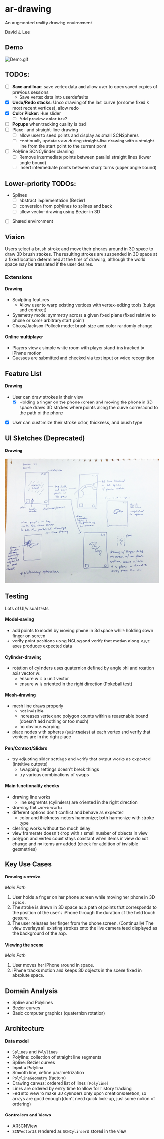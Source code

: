 # ar-drawing
An augmented reality drawing environment

David J. Lee

## Demo
![Demo.gif](https://github.com/deejayessel/ar-drawing/blob/master/flat_brush_test.gif)

## TODOs:
- [ ] **Save and load**: save vertex data and allow user to open saved copies of previous sessions
  - Save vertex data into userdefaults
- [x] **Undo/Redo stacks**: Undo drawing of the last curve (or some fixed k most recent vertices), allow redo
- [x] **Color Picker**: Hue slider
  - [ ] Add preview color box? 
- [ ] **Popups** when tracking quality is bad
- [ ] Plane- and straight-line-drawing
  - [ ] allow user to seed points and display as small SCNSpheres
  - [ ] continually update view during straight-line drawing with a straight line from the start point to the current point
- [ ] Polyline SCNCylinder cleaning
   - [ ] Remove intermediate points between parallel straight lines (lower angle bound)
   - [ ] Insert intermediate points between sharp turns (upper angle bound)
   
## Lower-priority TODOs:
- Splines
  - [ ] abstract implementation (Bezier)
  - [ ] conversion from polylines to splines and back
  - [ ] allow vector-drawing using Bezier in 3D
- [ ] Shared environment

## Vision
Users select a brush stroke and move their phones around in 3D space to draw 3D brush strokes.
The resulting strokes are suspended in 3D space at a fixed location determined at the time of drawing,
although the world space may be translated if the user desires.

### Extensions
#### Drawing
- Sculpting features
  - Allow user to warp existing vertices with vertex-editing tools (bulge and contract)
- Symmetry mode: symmetry across a given fixed plane (fixed relative to phone or some arbitrary start point)
- Chaos/Jackson-Pollock mode: brush size and color randomly change
#### Online multiplayer
  - Players view a simple white room with player stand-ins tracked to iPhone motion
  - Guesses are submitted and checked via text input or voice recognition

## Feature List
#### Drawing
- User can draw strokes in their view
  - [x] Holding a finger on the phone screen and moving the phone in 3D space draws 3D strokes 
        where points along the curve correspond to the path of the phone
- [x] User can customize their stroke color, thickness, and brush type

## UI Sketches (Deprecated)
#### Drawing
![Drawing UI Sketches](https://github.com/deejayessel/ar-drawing/blob/master/20181114_214855-01-01.jpeg)

## Testing
Lots of UI/visual tests

#### Model-saving
- add points to model by moving phone in 3d space while holding down finger on screen
- verify point positions using NSLog and verify that motion along x,y,z axes produces expected data

#### Cylinder-drawing
- rotation of cylinders uses quaternion defined by angle phi and rotation axis vector w:
  - ensure w is a unit vector
  - ensure w is oriented in the right direction (Pokeball test)

####  Mesh-drawing
- mesh line draws properly
  - not invisible
  - increases vertex and polygon counts within a reasonable bound (doesn't add nothing or too much)
  - no obvious warping
- place nodes with spheres (`pointNode`s) at each vertex and verify that vertices are in the right place

#### Pen/Context/Sliders
- try adjusting slider settings and verify that output works as expected (intuitive outputs)
  - swapping settings doesn't break things
  - try various combinations of swaps

#### Main functionality checks
- drawing line works
  - line segments (cylinders) are oriented in the right direction
- drawing flat curve works
- different options don't conflict and behave as expected
  - color and thickness meters harmonize; both harmonize with stroke type
- clearing works without too much delay
- view framerate doesn't drop with a small number of objects in view
- polygon and vertex count stays constant when items in view do not change and no items are added
  (check for addition of invisible geometries)

## Key Use Cases
#### Drawing a stroke
*Main Path*
1. User holds a finger on her phone screen while moving her phone in 3D space.
2. The stroke is drawn in 3D space as a path of points that corresponds to the position of the user's
     iPhone through the duration of the held touch gesture.
3. The user releases her finger from the phone screen.
(Continually) The view overlays all existing strokes onto the live camera feed displayed as the background of the app.  

#### Viewing the scene
*Main Path*
1. User moves her iPhone around in space.
2. iPhone tracks motion and keeps 3D objects in the scene fixed in absolute space.

## Domain Analysis
- Spline and Polylines
- Bezier curves
- Basic computer graphics (quaternion rotation)

## Architecture
[//]: # (Describe the major components and data structures for your data model, as well as the top-level controllers and views of your UI. Feel free to use diagrams.)

#### Data model
* `Spline`s and `Polyline`s
 * Polyline: collection of straight line segments
 * Spline: Bezier curves
  * Input a Polyline
  * Smooth line, define parametrization
* `PolylineGeometry` (factory)
* Drawing canvas: ordered list of lines `[Polyline]`
 * Lines are ordered by entry time to allow for history tracking
 * Fed into view to make 3D cylinders only upon creation/deletion, so arrays are good enough 
   (don't need quick look-up, just some notion of ordering)

#### Controllers and Views
- ARSCNView
- `SCNVector3`s rendered as `SCNCylinder`s stored in the view

